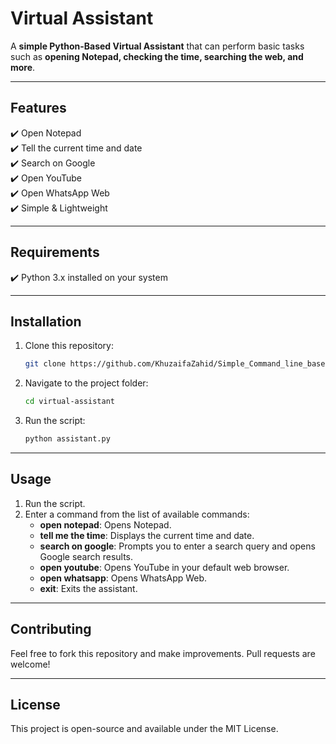 # Virtual Assistant  

A **simple Python-Based Virtual Assistant** that can perform basic tasks such as **opening Notepad, checking the time, searching the web, and more**.  

---

## Features  

✔️ Open Notepad  
✔️ Tell the current time and date  
✔️ Search on Google  
✔️ Open YouTube  
✔️ Open WhatsApp Web  
✔️ Simple & Lightweight  

---
## Requirements

✔️ Python 3.x installed on your system

---
## Installation

1. Clone this repository:
   ```sh
   git clone https://github.com/KhuzaifaZahid/Simple_Command_line_based_Virtual_Assistant
   ```
2. Navigate to the project folder:
   ```sh
   cd virtual-assistant
   ```
3. Run the script:
   ```sh
   python assistant.py
   ```

---
## Usage

1. Run the script.
2. Enter a command from the list of available commands:
   - **open notepad**: Opens Notepad.
   - **tell me the time**: Displays the current time and date.
   - **search on google**: Prompts you to enter a search query and opens Google search results.
   - **open youtube**: Opens YouTube in your default web browser.
   - **open whatsapp**: Opens WhatsApp Web.
   - **exit**: Exits the assistant.

---
## Contributing

Feel free to fork this repository and make improvements. Pull requests are welcome!

---
## License

This project is open-source and available under the MIT License.

